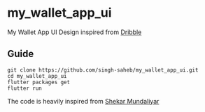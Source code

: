 # my_wallet_app_ui

My Wallet App UI Design inspired from [Dribble](https://dribbble.com/shots/9084817-Conceptual-Dashboard-Screen)

## Guide

```
git clone https://github.com/singh-saheb/my_wallet_app_ui.git
cd my_wallet_app_ui
flutter packages get
flutter run
```


The code is heavily inspired from [Shekar Mundaliyar](https://github.com/ShekarMudaliyar/neumorphic_bank_expenses_ui/blob/master/README.md)
